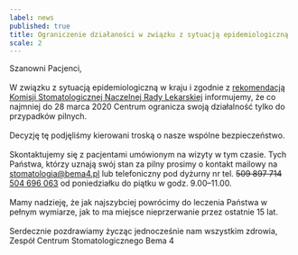 ```yaml
---
label: news
published: true
title: Ograniczenie działaności w związku z sytuacją epidemiologiczną
scale: 2
---
```


Szanowni Pacjenci,
<br><br>
W związku z sytuacją epidemiologiczną w kraju i zgodnie z <a href="https://nil.org.pl/dla-lekarzy/dla-stomatologow/4474-zawieszenie-przyjec-w-stomatologii-rekomendacje-ks-nrl">rekomendacją Komisji Stomatologicznej Naczelnej Rady Lekarskiej</a> informujemy, że co najmniej do 28 marca 2020 Centrum ogranicza swoją działalność tylko do przypadków pilnych.
<br><br>
Decyzję tę podjęliśmy kierowani troską o nasze wspólne bezpieczeństwo.
<br><br>
Skontaktujemy się z pacjentami umówionym na wizyty w tym czasie. Tych Państwa, którzy uznają swój stan za pilny prosimy o kontakt mailowy na <a href="mailto:stomatologia@bema4.pl">stomatologia@bema4.pl</a> lub telefoniczny pod dyżurny nr tel. <del>509 897 714</del> <a href="tel:+48504696063">504 696 063</a> od poniedziałku do piątku w godz. 9.00&ndash;11.00.
<br><br>
Mamy nadzieję, że jak najszybciej powrócimy do leczenia Państwa w pełnym wymiarze, jak to ma miejsce nieprzerwanie przez ostatnie 15 lat.
<br><br>
Serdecznie pozdrawiamy życząc jednocześnie nam wszystkim zdrowia,
<br>
Zespół Centrum Stomatologicznego Bema 4
